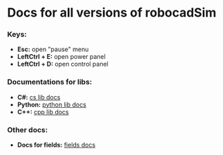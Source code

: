 # Docs for all versions of robocadSim  
<h3> <strong>Keys:</strong> </h3>  
<ul>
  <li> <strong>Esc:</strong> open "pause" menu </li>  
  <li> <strong>LeftCtrl + E:</strong> open power panel </li>  
  <li> <strong>LeftCtrl + D:</strong> open control panel </li>  
</ul>

<h3> <strong>Documentations for libs:</strong></h3>

  + **C#:** [cs lib docs](https://github.com/CrackAndDie/robocadSim/tree/master/cs)  
  + **Python:** [python lib docs](https://github.com/CrackAndDie/robocadSim/tree/master/py)  
  + **C++:** [cpp lib docs](https://github.com/CrackAndDie/robocadSim/tree/master/cpp)

<h3> <strong>Other docs:</strong></h3>

  + **Docs for fields:** [fields docs](https://github.com/CrackAndDie/robocadSim/tree/master/fields)  
